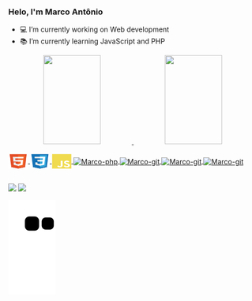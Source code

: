 ### Helo, I'm Marco Antônio

- 💻 I’m currently working on Web development
- 📚 I’m currently learning JavaScript and PHP

<div style="display: inline_block" align="center">
  <a href="https://github.com/Marcokbc">
  <img width="48%" height="180em" src="https://github-readme-stats.vercel.app/api?username=Marcokbc&show_icons=true&theme=dracula&include_all_commits=true&count_private=true"/>
  <img width="48%" height="180em" src="https://github-readme-stats.vercel.app/api/top-langs/?username=Marcokbc&layout=compact&langs_count=7&theme=dracula"/>
</div>
  <div style="display: inline_block"><br>
  <img align="center" alt="Marco-HTML" height="30" width="40" src="https://raw.githubusercontent.com/devicons/devicon/master/icons/html5/html5-original.svg">
  <img align="center" alt="Marco-CSS" height="30" width="40" src="https://raw.githubusercontent.com/devicons/devicon/master/icons/css3/css3-original.svg">
  <img align="center" alt="Marco-Js" height="30" width="40" src="https://raw.githubusercontent.com/devicons/devicon/master/icons/javascript/javascript-plain.svg">
  <img align="center" alt="Marco-php" height="30" width="40" src="https://cdn.jsdelivr.net/gh/devicons/devicon/icons/php/php-plain.svg" />
  <img align="center" alt="Marco-git" height="30" width="40" src="https://cdn.jsdelivr.net/gh/devicons/devicon/icons/git/git-original.svg" />
  <img align="center" alt="Marco-git" height="30" width="40" src="https://cdn.jsdelivr.net/gh/devicons/devicon/icons/github/github-original.svg" />
  <img align="center" alt="Marco-git" height="30" width="40" src="https://cdn.jsdelivr.net/gh/devicons/devicon/icons/mysql/mysql-original.svg" />
</div>
  
  ##
  
  <div> 
  <a href="https://www.instagram.com/marco.antoniomdl/" target="_blank"><img src="https://img.shields.io/badge/-Instagram-%23E4405F?style=for-the-badge&logo=instagram&logoColor=white" target="_blank"></a>
  <a href = "mailto:MAMeira55@gmail.com"><img src="https://img.shields.io/badge/-Gmail-%23333?style=for-the-badge&logo=gmail&logoColor=white" target="_blank"></a>
    
  ![Snake animation](https://github.com/Marcokbc/Marcokbc/blob/output/github-contribution-grid-snake.svg)
 
</div>

